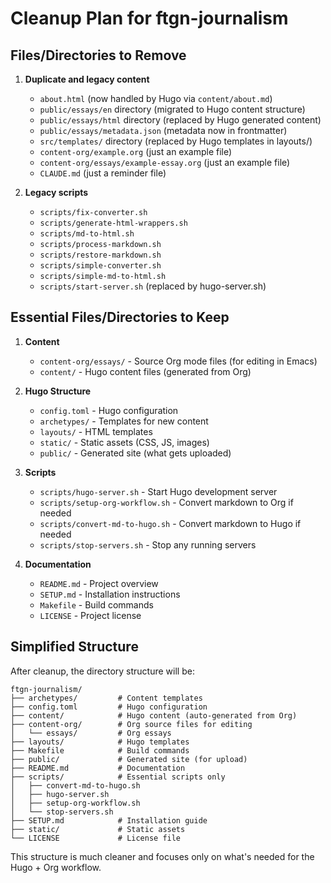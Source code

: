 # Cleanup Plan for ftgn-journalism

## Files/Directories to Remove

1. **Duplicate and legacy content**
   - `about.html` (now handled by Hugo via `content/about.md`)
   - `public/essays/en` directory (migrated to Hugo content structure)
   - `public/essays/html` directory (replaced by Hugo generated content)
   - `public/essays/metadata.json` (metadata now in frontmatter)
   - `src/templates/` directory (replaced by Hugo templates in layouts/)
   - `content-org/example.org` (just an example file)
   - `content-org/essays/example-essay.org` (just an example file)
   - `CLAUDE.md` (just a reminder file)

2. **Legacy scripts**
   - `scripts/fix-converter.sh`
   - `scripts/generate-html-wrappers.sh`
   - `scripts/md-to-html.sh` 
   - `scripts/process-markdown.sh`
   - `scripts/restore-markdown.sh`
   - `scripts/simple-converter.sh`
   - `scripts/simple-md-to-html.sh`
   - `scripts/start-server.sh` (replaced by hugo-server.sh)

## Essential Files/Directories to Keep

1. **Content**
   - `content-org/essays/` - Source Org mode files (for editing in Emacs)
   - `content/` - Hugo content files (generated from Org)
   
2. **Hugo Structure**
   - `config.toml` - Hugo configuration
   - `archetypes/` - Templates for new content
   - `layouts/` - HTML templates
   - `static/` - Static assets (CSS, JS, images)
   - `public/` - Generated site (what gets uploaded)

3. **Scripts**
   - `scripts/hugo-server.sh` - Start Hugo development server
   - `scripts/setup-org-workflow.sh` - Convert markdown to Org if needed
   - `scripts/convert-md-to-hugo.sh` - Convert markdown to Hugo if needed
   - `scripts/stop-servers.sh` - Stop any running servers

4. **Documentation**
   - `README.md` - Project overview
   - `SETUP.md` - Installation instructions
   - `Makefile` - Build commands
   - `LICENSE` - Project license

## Simplified Structure

After cleanup, the directory structure will be:

```
ftgn-journalism/
├── archetypes/         # Content templates
├── config.toml         # Hugo configuration
├── content/            # Hugo content (auto-generated from Org)
├── content-org/        # Org source files for editing
│   └── essays/         # Org essays
├── layouts/            # Hugo templates
├── Makefile            # Build commands
├── public/             # Generated site (for upload)
├── README.md           # Documentation
├── scripts/            # Essential scripts only
│   ├── convert-md-to-hugo.sh
│   ├── hugo-server.sh
│   ├── setup-org-workflow.sh
│   └── stop-servers.sh
├── SETUP.md            # Installation guide
├── static/             # Static assets
└── LICENSE             # License file
```

This structure is much cleaner and focuses only on what's needed for the Hugo + Org workflow.